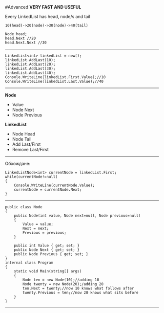 #Advanced 
**VERY FAST AND USEFUL**

Every LinkedList has head, node/s and tail

	10(head)->20(node)->30(node)->40(tail)

	Node head;
	head.Next //20
	head.Next.Next //30

-------------------

	LinkedList<int> linkedList = new();
	linkedList.AddLast(10);
	linkedList.AddLast(20);
	linkedList.AddLast(30);
	linkedList.AddLast(40);
	Console.WriteLine(linkedList.First.Value);//10
	Console.WriteLine(linkedList.Last.Value);//40

------

**Node**
- Value
- Node Next
- Node Previous 

**LinkedList**
- Node Head
- Node Tail
- Add Last/First
- Remove Last/First

-----

Обхождане:

	LinkedListNode<int> currentNode = linkedList.First;
	while(currentNode!=null)
	{
		Console.WriteLine(currentNode.Value);
		currentNode = currentNode.Next;
	}

---

	public class Node
    {
        public Node(int value, Node next=null, Node previous=null)
        {
            Value = value;
            Next = next;
            Previous = previous;
        }

        public int Value { get; set; }
        public Node Next { get; set; }
        public Node Previous { get; set; }
    }
	internal class Program
    {
        static void Main(string[] args)
        {
            Node ten = new Node(10);//adding 10
            Node twenty = new Node(20);/adding 20
            ten.Next = twenty;//now 10 knows what follows after
            twenty.Previous = ten;//now 20 knows what sits before 
        }
    }

----

